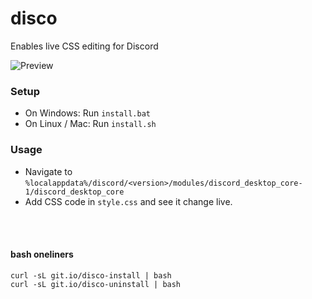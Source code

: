 # disco
Enables live CSS editing for Discord

![Preview](https://i.imgur.com/V38EtrJ.gif)

### Setup
- On Windows: Run `install.bat`
- On Linux / Mac: Run `install.sh`

### Usage
- Navigate to `%localappdata%/discord/<version>/modules/discord_desktop_core-1/discord_desktop_core`
- Add CSS code in `style.css` and see it change live.


<br><br>
#### bash oneliners
`curl -sL git.io/disco-install | bash`<br>`curl -sL git.io/disco-uninstall | bash`
